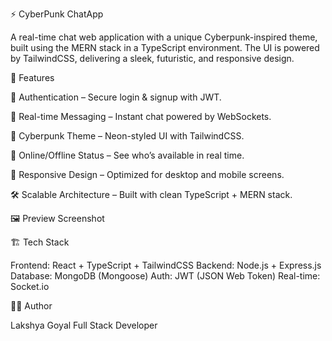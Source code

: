 ⚡ CyberPunk ChatApp

A real-time chat web application with a unique Cyberpunk-inspired theme, built using the MERN stack in a TypeScript environment. The UI is powered by TailwindCSS, delivering a sleek, futuristic, and responsive design.

🚀 Features

🔐 Authentication – Secure login & signup with JWT.

💬 Real-time Messaging – Instant chat powered by WebSockets.

🎨 Cyberpunk Theme – Neon-styled UI with TailwindCSS.

👥 Online/Offline Status – See who’s available in real time.

📱 Responsive Design – Optimized for desktop and mobile screens.

🛠 Scalable Architecture – Built with clean TypeScript + MERN stack.

🖼 Preview
Screenshot

🏗 Tech Stack

Frontend: React + TypeScript + TailwindCSS
Backend: Node.js + Express.js
Database: MongoDB (Mongoose)
Auth: JWT (JSON Web Token)
Real-time: Socket.io

👨‍💻 Author

Lakshya Goyal
Full Stack Developer

